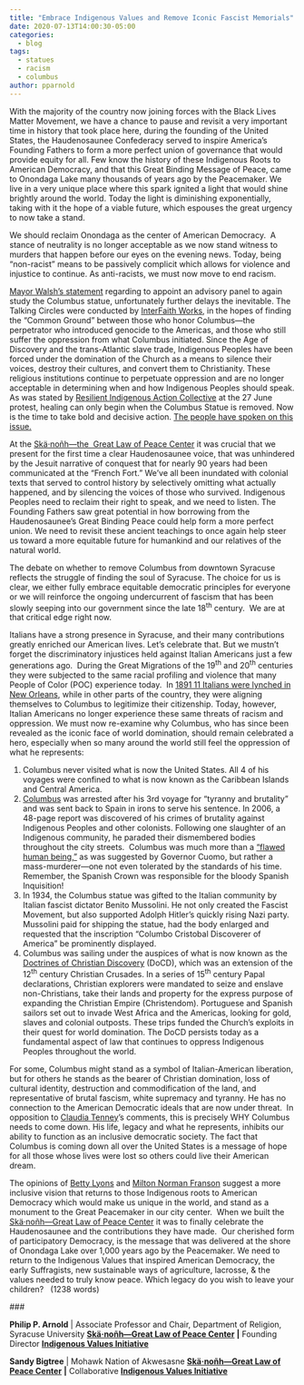 ```yaml
---
title: "Embrace Indigenous Values and Remove Iconic Fascist Memorials"
date: 2020-07-13T14:00:30-05:00
categories:
  - blog
tags:
  - statues
  - racism
  - columbus
author: pparnold  
---
```

With the majority of the country now joining forces with the Black Lives Matter Movement, we have a chance to pause and revisit a very important time in history that took place here, during the founding of the United States, the Haudenosaunee Confederacy served to inspire America’s Founding Fathers to form a more perfect union of governance that would provide equity for all. Few know the history of these Indigenous Roots to American Democracy, and that this Great Binding Message of Peace, came to Onondaga Lake many thousands of years ago by the Peacemaker. We live in a very unique place where this spark ignited a light that would shine brightly around the world. Today the light is diminishing exponentially, taking with it the hope of a viable future, which espouses the great urgency to now take a stand.

We should reclaim Onondaga as the center of American Democracy.  A stance of neutrality is no longer acceptable as we now stand witness to murders that happen before our eyes on the evening news. Today, being “non-racist” means to be passively complicit which allows for violence and injustice to continue. As anti-racists, we must now move to end racism.

[Mayor Walsh’s statement](https://www.syracuse.com/news/2020/06/should-columbus-statue-remain-in-syracuse-mayor-asks-group-for-plan.html) regarding to appoint an advisory panel to again study the Columbus statue, unfortunately further delays the inevitable. The Talking Circles were conducted by [InterFaith Works](https://www.interfaithworkscny.org/), in the hopes of finding the “Common Ground” between those who honor Columbus—the perpetrator who introduced genocide to the Americas, and those who still suffer the oppression from what Columbus initiated. Since the Age of Discovery and the trans-Atlantic slave trade, Indigenous Peoples have been forced under the domination of the Church as a means to silence their voices, destroy their cultures, and convert them to Christianity. These religious institutions continue to perpetuate oppression and are no longer acceptable in determining when and how Indigenous Peoples should speak. As was stated by [Resilient Indigenous Action Collective](https://www.facebook.com/ResilientIndigenousActionCollective/?__cft__%5b0%5d=AZV1iTjx6uf7ThLRJdWd9f71fRI9xQISekPNFaxlpO5BQ1et7uPKIIsT_S0RVP4OqKBycssRXL1AvXO4KDqSQJkgq4ueITmtrfgBKDpRlN4J-egBILEsBOUeTQI6VQAi0OKOvk1GlVALqtXA88aNzL2GEL25M0EPGk_7BgG_D_wIeg&__tn__=kK-R) at the 27 June protest, healing can only begin when the Columbus Statue is removed. Now is the time to take bold and decisive action. [The people have spoken on this issue.](https://www.change.org/p/mayor-ben-walsh-remove-racist-monument-in-syracuse)

At the [Skä·noñh—the  Great Law of Peace Center](http://www.skanonhcenter.org/) it was crucial that we present for the first time a clear Haudenosaunee voice, that was unhindered by the Jesuit narrative of conquest that for nearly 90 years had been communicated at the “French Fort.” We’ve all been inundated with colonial texts that served to control history by selectively omitting what actually happened, and by silencing the voices of those who survived. Indigenous Peoples need to reclaim their right to speak, and we need to listen. The Founding Fathers saw great potential in how borrowing from the Haudenosaunee’s Great Binding Peace could help form a more perfect union. We need to revisit these ancient teachings to once again help steer us toward a more equitable future for humankind and our relatives of the natural world.

The debate on whether to remove Columbus from downtown Syracuse reflects the struggle of finding the soul of Syracuse. The choice for us is clear, we either fully embrace equitable democratic principles for everyone or we will reinforce the ongoing undercurrent of fascism that has been slowly seeping into our government since the late 18<sup>th</sup> century.  We are at that critical edge right now.

Italians have a strong presence in Syracuse, and their many contributions greatly enriched our American lives. Let’s celebrate that. But we mustn’t forget the discriminatory injustices held against Italian Americans just a few generations ago.  During the Great Migrations of the 19<sup>th</sup> and 20<sup>th</sup> centuries they were subjected to the same racial profiling and violence that many People of Color (POC) experience today.  In [1891 11 Italians were lynched in New Orleans](https://en.wikipedia.org/wiki/March_14,_1891_New_Orleans_lynchings), while in other parts of the country, they were aligning themselves to Columbus to legitimize their citizenship. Today, however, Italian Americans no longer experience these same threats of racism and oppression. We must now re-examine why Columbus, who has since been revealed as the iconic face of world domination, should remain celebrated a hero, especially when so many around the world still feel the oppression of what he represents:

1.  Columbus never visited what is now the United States. All 4 of his voyages were confined to what is now known as the Caribbean Islands and Central America.
2.  [Columbus](https://en.wikipedia.org/wiki/Christopher_Columbus) was arrested after his 3rd voyage for “tyranny and brutality” and was sent back to Spain in irons to serve his sentence. In 2006, a 48-page report was discovered of his crimes of brutality against Indigenous Peoples and other colonists. Following one slaughter of an Indigenous community, he paraded their dismembered bodies throughout the city streets.  Columbus was much more than a [“flawed human being,”](https://www.nydailynews.com/news/politics/ny-cuomo-columbus-statue-central-park-renewed-calls-20200611-xoo2gonqgbcqnlujtisqc4o3ze-story.html) as was suggested by Governor Cuomo, but rather a mass-murderer—one not even tolerated by the standards of his time. Remember, the Spanish Crown was responsible for the bloody Spanish Inquisition!
3.  In 1934, the Columbus statue was gifted to the Italian community by Italian fascist dictator Benito Mussolini. He not only created the Fascist Movement, but also supported Adolph Hitler’s quickly rising Nazi party. Mussolini paid for shipping the statue, had the body enlarged and requested that the inscription “Columbo Cristobal Discoverer of America” be prominently displayed.
4.  Columbus was sailing under the auspices of what is now known as the [Doctrines of Christian Discovery](https://doctrineofdiscovery.org/) (DoCD), which was an extension of the 12<sup>th</sup> century Christian Crusades. In a series of 15<sup>th</sup> century Papal declarations, Christian explorers were mandated to seize and enslave non-Christians, take their lands and property for the express purpose of expanding the Christian Empire (Christendom). Portuguese and Spanish sailors set out to invade West Africa and the Americas, looking for gold, slaves and colonial outposts. These trips funded the Church’s exploits in their quest for world domination. The DoCD persists today as a fundamental aspect of law that continues to oppress Indigenous Peoples throughout the world.

For some, Columbus might stand as a symbol of Italian-American liberation, but for others he stands as the bearer of Christian domination, loss of cultural identity, destruction and commodification of the land, and representative of brutal fascism, white supremacy and tyranny. He has no connection to the American Democratic ideals that are now under threat.  In opposition to [Claudia Tenney](https://www.syracuse.com/opinion/2020/06/dont-smash-columbus-and-our-history-build-a-better-america-instead-commentary.html)’s comments, this is precisely WHY Columbus needs to come down. His life, legacy and what he represents, inhibits our ability to function as an inclusive democratic society. The fact that Columbus is coming down all over the United States is a message of hope for all those whose lives were lost so others could live their American dream.

The opinions of [Betty Lyons](https://www.syracuse.com/opinion/2020/06/columbus-statue-symbols-of-oppression-go-far-beyond-the-confederate-flag-commentary.html) and [Milton Norman Franson](https://www.syracuse.com/opinion/2020/06/columbus-statue-here-are-2-heroes-worthy-of-recognition-your-letters.html) suggest a more inclusive vision that returns to those Indigenous roots to American Democracy which would make us unique in the world, and stand as a monument to the Great Peacemaker in our city center.  When we built the [Skä·noñh—Great Law of Peace Center](http://www.skanonhcenter.org/) it was to finally celebrate the Haudenosaunee and the contributions they have made.  Our cherished form of participatory Democracy, is the message that was delivered at the shore of Onondaga Lake over 1,000 years ago by the Peacemaker. We need to return to the Indigenous Values that inspired American Democracy, the early Suffragists, new sustainable ways of agriculture, lacrosse, & the values needed to truly know peace. Which legacy do you wish to leave your children?  
(1238 words)  

\###

 **Philip P. Arnold** | Associate Professor and Chair, Department of Religion, Syracuse University [**Skä·noñh—Great Law of Peace Center**](http://www.skanonhcenter.org/) **|** Founding Director [**Indigenous Values Initiative**](https://indigenousvalues.org/)  


**Sandy Bigtree** | Mohawk Nation of Akwesasne [**Skä·noñh—Great Law of Peace Center**](http://www.skanonhcenter.org/) **|** Collaborative [**Indigenous Values Initiative**](https://indigenousvalues.org/)
